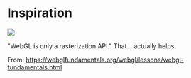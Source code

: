 # Inspiration

![](https://db-feed.s3.amazonaws.com/legacy/shot-2020-09-25_15-31-21-1601062373.png)

"WebGL is only a rasterization API." That... actually helps.

From: https://webglfundamentals.org/webgl/lessons/webgl-fundamentals.html